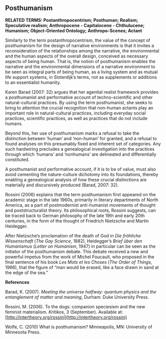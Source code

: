 ## Posthumanism

**RELATED TERMS: Postanthropocentrism; Posthuman; Realism; Speculative realism; Anthropocene - Capitalocene - Chthulucene; Humanism; Object-Oriented Ontology; Anthropo-Scenes; Actant**

Similarly to the term postanthropocentrism, the value of the concept of posthumanism for the design of narrative environments is that it invites a reconsideration of the relationships among the narrative, the environmental and the human aspects of the overall design, conceived as necessary aspects of being human. That is, the notion of posthumanism enables the narrative and the environmental dimensions of a narrative environment to be seen as integral parts of being human, as a living system and as mutual life support systems, in Sloterdijk’s terms, not as supplements or additions to an essentialist humanity.

Karen Barad (2007: 32) argues that her agential realist framework provides a posthumanist and performative account of techno-scientific and other natural-cultural practices. By using the term posthumanist, she seeks to bring to attention the crucial recognition that non-human actants play an important role in natural-cultural practices, including everyday social practices, scientific practices, as well as practices that do not include humans.

Beyond this, her use of posthumanism marks a refusal to take the distinction between ‘human’ and ‘non-human’ for granted, and a refusal to found analyses on this presumably fixed and inherent set of categories. Any such hardwiring precludes a genealogical investigation into the practices through which ‘humans’ and ‘nonhumans’ are delineated and differentially constituted.

A posthumanist and performative account, if it is to be of value, must also avoid cementing the nature-culture dichotomy into its foundations, thereby enabling a genealogical analysis of how these crucial distinctions are materially and discursively produced (Barad, 2007: 32).

Rossini (2006) explains that the term posthumanism first appeared on the academic stage in the late 1960s, primarily in literary departments of North America, as a part of postmodernist anti-humanist movements of thought and poststructuralist theory. Its philosophical roots, Rossini suggests, can be traced back to German philosophy of the late 19th and early 20th centuries, in the form of the thought of Friedrich Nietzsche and Martin Heidegger.

After Nietzsche’s proclamation of the death of God in _Die fröhliche Wissenschaft_ (_The Gay Science_, 1882), Heidegger’s _Brief über den Humanismus_ (_Letter on Humanism_, 1947) in particular can be seen as the initiator of the posthumanism debate. This debate received a new and powerful impetus from the work of Michel Foucault, who proposed in the final sentence of his book _Les Mots et les Choses_ (_The Order of Things_, 1966), that the figure of “man would be erased, like a face drawn in sand at the edge of the sea.”

**References**

Barad, K. (2007). _Meeting the universe halfway: quantum physics and the entanglement of matter and meaning_, Durham: Duke University Press.

Rossini, M. (2006). To the dogs: companion speciesism and the new feminist materialism. _Kritikos_, 3 (September). Available at: [http://intertheory.org/rossini](http://intertheory.org/rossini)

Wolfe, C. (2010) What is posthumanism? Minneapolis, MN: University of Minnesota Press.

